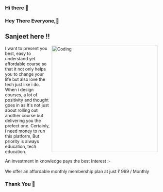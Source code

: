 ### Hi there 👋

### Hey There Everyone,👋
## Sanjeet here !!
<img align="right" alt="Coding" width="350" src="https://media2.giphy.com/media/l378c04F2fjeZ7vH2/giphy.gif?cid=790b7611a2fb3de2156eddeea778a089c8659b78b79cd629&rid=giphy.gif&ct=g">

I want to present you best, easy to understand yet affordable course so that it not only helps you to change your life but also love the tech just like i do. When i design courses, a lot of positivity and thought goes in as It's not just about rolling out another course but delivering you the prefect one. Certainly, i need money to run this platform, But priority is always education, tech education. 

An investment in knowledge pays the best Interest :- </br>
</br>
We offer an affordable monthly membership plan at just  ₹ 999 / Monthly </br>

### Thank You 🙂
